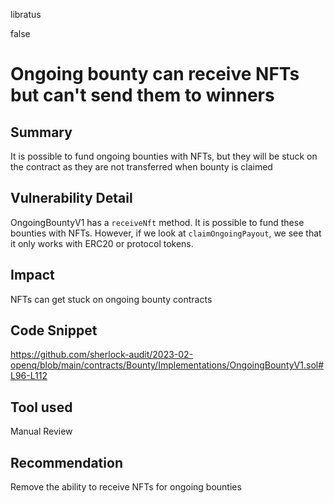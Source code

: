 libratus

false

# Ongoing bounty can receive NFTs but can't send them to winners

## Summary
It is possible to fund ongoing bounties with NFTs, but they will be stuck on the contract as they are not transferred when bounty is claimed

## Vulnerability Detail
OngoingBountyV1 has a `receiveNft` method. It is possible to fund these bounties with NFTs. However, if we look at `claimOngoingPayout`, we see that it only works with ERC20 or protocol tokens.

## Impact
NFTs can get stuck on ongoing bounty contracts

## Code Snippet
https://github.com/sherlock-audit/2023-02-openq/blob/main/contracts/Bounty/Implementations/OngoingBountyV1.sol#L96-L112

## Tool used

Manual Review

## Recommendation

Remove the ability to receive NFTs for ongoing bounties